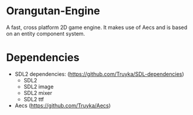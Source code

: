 # Orangutan-Engine
A fast, cross platform 2D game engine. It makes use of Aecs and is based on an entity component system. 

# Dependencies
- SDL2 dependencies: (https://github.com/Truyka/SDL-dependencies)
  - SDL2 
  - SDL2 image
  - SDL2 mixer
  - SDL2 ttf
- Aecs (https://github.com/Truyka/Aecs)
